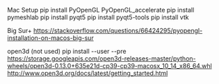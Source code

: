 Mac Setup
pip install PyOpenGL PyOpenGL_accelerate
pip install pymeshlab
pip install pyqt5
pip install pyqt5-tools
pip install vtk

Big Sur+
https://stackoverflow.com/questions/66424295/pyopengl-installation-on-macos-big-sur

open3d (not used)
pip install --user --pre https://storage.googleapis.com/open3d-releases-master/python-wheels/open3d-0.13.0+635e21d-cp39-cp39-macosx_10_14_x86_64.whl
http://www.open3d.org/docs/latest/getting_started.html